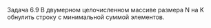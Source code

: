 Задача 6.9  В двумерном целочисленном массиве размера N на K обнулить строку с минимальной суммой элементов. 
